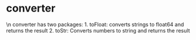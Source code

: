 # converter
\n
converter has two packages:
    1. toFloat: converts strings to float64 and returns the result
    2. toStr: Converts numbers to string and returns the result
